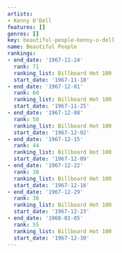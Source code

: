 ```yaml
---
artists:
- Kenny O'Dell
features: []
genres: []
key: beautiful-people-kenny-o-dell
name: Beautiful People
rankings:
- end_date: '1967-11-24'
  rank: 71
  ranking_list: Billboard Hot 100
  start_date: '1967-11-18'
- end_date: '1967-12-01'
  rank: 60
  ranking_list: Billboard Hot 100
  start_date: '1967-11-25'
- end_date: '1967-12-08'
  rank: 50
  ranking_list: Billboard Hot 100
  start_date: '1967-12-02'
- end_date: '1967-12-15'
  rank: 44
  ranking_list: Billboard Hot 100
  start_date: '1967-12-09'
- end_date: '1967-12-22'
  rank: 38
  ranking_list: Billboard Hot 100
  start_date: '1967-12-16'
- end_date: '1967-12-29'
  rank: 38
  ranking_list: Billboard Hot 100
  start_date: '1967-12-23'
- end_date: '1968-01-05'
  rank: 55
  ranking_list: Billboard Hot 100
  start_date: '1967-12-30'
---
```


